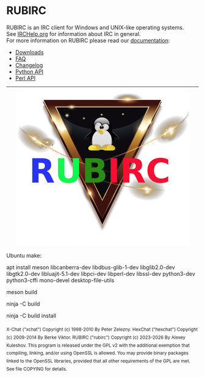 # RUBIRC


RUBIRC is an IRC client for Windows and UNIX-like operating systems.  
See [IRCHelp.org](http://irchelp.org) for information about IRC in general.  
For more information on RUBIRC please read our [documentation](https://rubirc.readthedocs.org/en/latest/index.html):
- [Downloads](http://rubirc.github.io/downloads.html)
- [FAQ](https://rubirc.readthedocs.org/en/latest/faq.html)
- [Changelog](https://rubirc.readthedocs.org/en/latest/changelog.html)
- [Python API](https://rubirc.readthedocs.org/en/latest/script_python.html)
- [Perl API](https://rubirc.readthedocs.org/en/latest/script_perl.html)

---
<center>
<img src="https://github.com/hackdynamics/rubirc/blob/main/rubirc-linux.png?raw=true">
</center>

Ubuntu make:

apt install meson libcanberra-dev libdbus-glib-1-dev libglib2.0-dev libgtk2.0-dev libluajit-5.1-dev libpci-dev libperl-dev libssl-dev python3-dev python3-cffi mono-devel desktop-file-utils

meson build

ninja -C build

ninja -C build install

<sub>
X-Chat ("xchat") Copyright (c) 1998-2010 By Peter Zelezny.  
HexChat ("hexchat") Copyright (c) 2009-2014 By Berke Viktor.
RUBIRC ("rubirc") Copyright (c) 2023-2026 By Alexey Kuleshov.
</sub>

<sub>
This program is released under the GPL v2 with the additional exemption
that compiling, linking, and/or using OpenSSL is allowed. You may
provide binary packages linked to the OpenSSL libraries, provided that
all other requirements of the GPL are met.
See file COPYING for details.
</sub>
